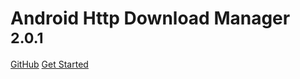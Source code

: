 <!-- _coverpage.md -->

# Android Http Download Manager <small>2.0.1</small>

[GitHub](https://github.com/coolerfall/Android-HttpDownloadManager)
[Get Started](#android-http-download-manager)
